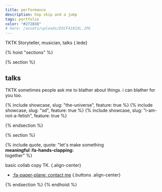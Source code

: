 ```yaml
---
title: performance
description: hop skip and a jump
tags: portfolio
color: "#272838"
# hero: /assets/uploads/DSCF4101XL.JPG
---
```



TKTK Storyteller, musician, talks
{.lede} 

{% hoist "sections" %}

{% section %}
## talks

TKTK sometimes people ask me to blather about things. i can blather for you too.


{% include showcase, slug: "the-universe", feature: true %}
{% include showcase, slug: "xd", feature: true %}
{% include showcase, slug: "i-am-not-a-fetish", feature: true %}


{% endsection %}

{% section %}

{% include quote, quote: "let's make something<br>**meaningful :fa-hands-clapping:**<br>together" %}

basic collab copy TK.
{.align-center}

* [:fa-paper-plane: contact me](/collab)
{.buttons .align-center}


{% endsection %}
{% endhoist %}